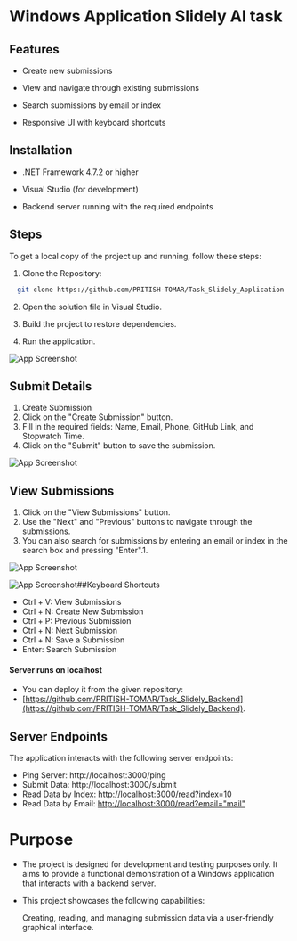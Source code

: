 
# Windows Application Slidely AI task


## Features

 * Create new submissions

 * View and navigate through existing submissions

 * Search submissions by email or index

 * Responsive UI with keyboard shortcuts

## Installation

 * .NET Framework 4.7.2 or higher

 * Visual Studio (for development)

 * Backend server running with the required endpoints












## Steps

To get a local copy of the project up and running, follow these steps:


1. Clone the Repository:

```bash
  git clone https://github.com/PRITISH-TOMAR/Task_Slidely_Application
```
2. Open the solution file in Visual Studio.
3. Build the project to restore dependencies.

4. Run the application.


![App Screenshot](https://i.ibb.co/3YT6rY2/Screenshot-2024-06-21-193104.png)


## Submit Details

1. Create Submission
2. Click on the "Create Submission" button.
3. Fill in the required fields: Name, Email, Phone, GitHub Link, and Stopwatch Time.
4. Click on the "Submit" button to save the submission.


![App Screenshot](https://i.ibb.co/SmTtz6V/Screenshot-2024-06-21-193346.png)


## View Submissions

1. Click on the "View Submissions" button.
2. Use the "Next" and "Previous" buttons to navigate through the submissions.
3. You can also search for submissions by entering an email or index in the search box and pressing "Enter".1.


![App Screenshot](https://i.ibb.co/CwfS9p3/Screenshot-2024-06-21-193202.png)


![App Screenshot](https://i.ibb.co/sV5cz8Q/Screenshot-2024-06-21-195207.png)##Keyboard Shortcuts
* Ctrl + V: View Submissions
* Ctrl + N: Create New Submission
* Ctrl + P: Previous Submission
* Ctrl + N: Next Submission
* Ctrl + N: Save a Submission
* Enter: Search Submission




#### Server runs on localhost 
* You can deploy it from the given repository:
* [https://github.com/PRITISH-TOMAR/Task_Slidely_Backend](https://github.com/PRITISH-TOMAR/Task_Slidely_Backend).

## Server Endpoints
The application interacts with the following server endpoints:

* Ping Server: http://localhost:3000/ping
* Submit Data: http://localhost:3000/submit
* Read Data by Index: [http://localhost:3000/read?index=10](http://localhost:3000/read?index=10)
* Read Data by Email: [http://localhost:3000/read?email="mail"](http://localhost:3000/read?email="mail")


# Purpose
* The project is designed for development and testing purposes only. It aims to provide a functional demonstration of a Windows application that interacts with a backend server. 

* This project showcases the following capabilities: 

  Creating, reading, and managing submission data via a user-friendly graphical interface.

 

